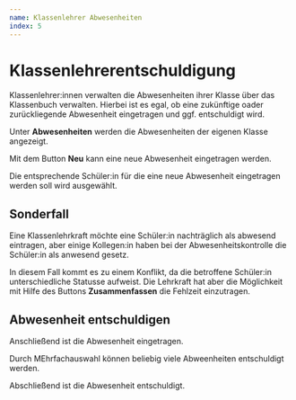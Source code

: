 ```yaml
---
name: Klassenlehrer Abwesenheiten
index: 5
---
```

# Klassenlehrerentschuldigung
Klassenlehrer:innen verwalten die Abwesenheiten ihrer Klasse über das Klassenbuch verwalten. Hierbei ist es egal, ob eine zukünftige oader zurückliegende Abwesenheit eingetragen und ggf. entschuldigt wird.
[](/Bilder/webuntis/LuL/EntschuldigenSonderfall1/wu_Klassenlehrer_Entschuldigen_Fehler1.png)

Unter **Abwesenheiten** werden die Abwesenheiten der eigenen Klasse angezeigt.
[](/Bilder/webuntis/LuL/EntschuldigenSonderfall1/wu_Klassenlehrer_Entschuldigen_Fehler2.PNG)

Mit dem Button **Neu** kann eine neue Abwesenheit eingetragen werden.
[](/Bilder/webuntis/LuL/EntschuldigenSonderfall1/wu_Klassenlehrer_Entschuldigen_Fehler3.PNG)

Die entsprechende Schüler:in für die eine neue Abwesenheit eingetragen werden soll wird ausgewählt.
[](/Bilder/webuntis/LuL/EntschuldigenSonderfall1/wu_Klassenlehrer_Entschuldigen_Fehler4.PNG)

[](/Bilder/webuntis/LuL/EntschuldigenSonderfall1/wu_Klassenlehrer_Entschuldigen_Fehler5.PNG)

## Sonderfall
Eine Klassenlehrkraft möchte eine Schüler:in nachträglich als abwesend eintragen, aber einige Kollegen:in haben bei der Abwesenheitskontrolle die Schüler:in als anwesend gesetz.

In diesem Fall kommt es zu einem Konflikt, da die betroffene Schüler:in unterschiedliche Statusse aufweist. Die Lehrkraft hat aber die Möglichkeit mit Hilfe des Buttons **Zusammenfassen** die Fehlzeit einzutragen.

[](/Bilder/webuntis/LuL/EntschuldigenSonderfall1/wu_Klassenlehrer_Entschuldigen_Fehler6.PNG)

## Abwesenheit entschuldigen
Anschließend ist die Abwesenheit eingetragen.
[](/Bilder/webuntis/LuL/EntschuldigenSonderfall1/wu_Klassenlehrer_Entschuldigen_Fehler7.PNG)

Durch MEhrfachauswahl können beliebig viele Abweenheiten entschuldigt werden.
[](/Bilder/webuntis/LuL/EntschuldigenSonderfall1/wu_Klassenlehrer_Entschuldigen_Fehler8.PNG)

Abschließend ist die Abwesenheit entschuldigt.
[](/Bilder/webuntis/LuL/EntschuldigenSonderfall1/wu_Klassenlehrer_Entschuldigen_Fehler9.PNG)


